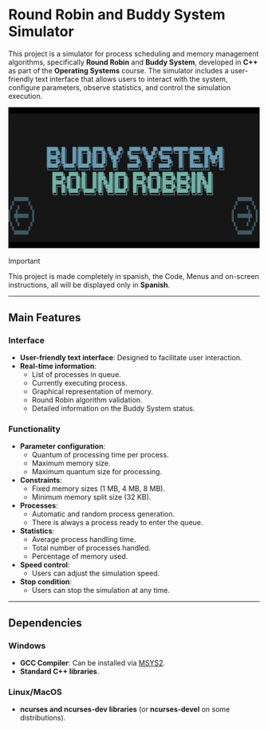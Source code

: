 # Round Robin and Buddy System Simulator

This project is a simulator for process scheduling and memory management algorithms, specifically **Round Robin** and **Buddy System**, developed in **C++** as part of the **Operating Systems** course. The simulator includes a user-friendly text interface that allows users to interact with the system, configure parameters, observe statistics, and control the simulation execution.

![BuddySystem_RoundRobin-Demo](./demo.gif)

> [!IMPORTANT]  
> This project is made completely in spanish, the Code, Menus and on-screen instructions, all will be displayed only in **Spanish**.

---

## Main Features

### Interface
- **User-friendly text interface**: Designed to facilitate user interaction.
- **Real-time information**:
  - List of processes in queue.
  - Currently executing process.
  - Graphical representation of memory.
  - Round Robin algorithm validation.
  - Detailed information on the Buddy System status.

### Functionality
- **Parameter configuration**:
  - Quantum of processing time per process.
  - Maximum memory size.
  - Maximum quantum size for processing.
- **Constraints**:
  - Fixed memory sizes (1 MB, 4 MB, 8 MB).
  - Minimum memory split size (32 KB).
- **Processes**:
  - Automatic and random process generation.
  - There is always a process ready to enter the queue.
- **Statistics**:
  - Average process handling time.
  - Total number of processes handled.
  - Percentage of memory used.
- **Speed control**:
  - Users can adjust the simulation speed.
- **Stop condition**:
  - Users can stop the simulation at any time.

---

## Dependencies

### Windows
- **GCC Compiler**: Can be installed via [MSYS2](https://www.msys2.org/).
- **Standard C++ libraries**.

### Linux/MacOS
- **ncurses and ncurses-dev libraries** (or **ncurses-devel** on some distributions).

